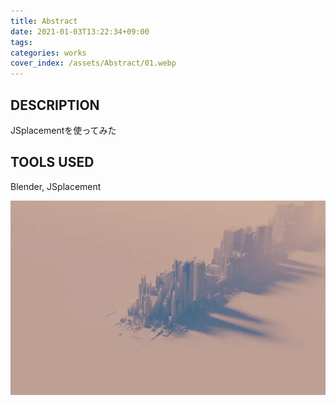 ```yaml
---
title: Abstract
date: 2021-01-03T13:22:34+09:00
tags:
categories: works
cover_index: /assets/Abstract/01.webp
---
```


## DESCRIPTION
JSplacementを使ってみた  

## TOOLS USED
Blender, JSplacement

![hoge](/assets/Abstract/01.webp)